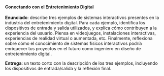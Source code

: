 ####  Conectando con el Entretenimiento Digital

**Enunciado**: describe tres ejemplos de sistemas interactivos presentes en la industria del entretenimiento digital. Para cada ejemplo, identifica los dispositivos de entrada y salida utilizados, y explica cómo contribuyen a la experiencia del usuario. Piensa en videojuegos, instalaciones interactivas, experiencias de realidad virtual o aumentada, etc. Finalmente, reflexiona sobre cómo el conocimiento de sistemas físicos interactivos podría enriquecer tus proyectos en el futuro como ingeniero en diseño de entretenimiento digital.

**Entrega**: un texto corto con la descripción de los tres ejemplos, incluyendo los dispositivos de entrada/salida y la reflexión final.